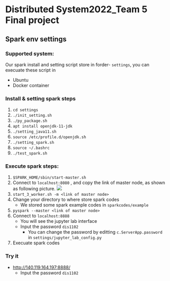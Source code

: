 # Distributed System2022_Team 5 Final project
## Spark env settings
### Supported system:
Our spark install and setting script store in forder- `settings`, you can execuate these script in
- Ubuntu
- Docker container
### Install & setting spark steps
1. `cd settings`
2. `./init_setting.sh`
3.  `./py_package.sh`
4.  `apt install openjdk-11-jdk`
5.  `./setting_java11.sh`
6.  `source /etc/profile.d/openjdk.sh`
7.  `./setting_spark.sh`
8.  `source ~/.bashrc`
9.  `./test_spark.sh`

### Execute spark steps:
1. `$SPARK_HOME/sbin/start-master.sh`
2. Connect to `localhost:8080` , and copy the link of master node, as shown as following picture.
  ![](https://i.imgur.com/H5vgjQK.png)
3. `start_3_worker.sh -m <link of master node>` 
4. Change your directory to where store spark codes
   - We stored some spark example codes in `sparkcodes/example` 
6. `pyspark --master <link of master node>`
7. Connect to `localhost:8888` 
   - You will see the jupyter lab interface
   - Input the password `dis1102`
     - You can change the password by editting `c.ServerApp.password` in `settings/jupyter_lab_config.py`
9. Execuate spark codes

### Try it
- http://140.119.164.197:8888/
  - Input the password `dis1102`

